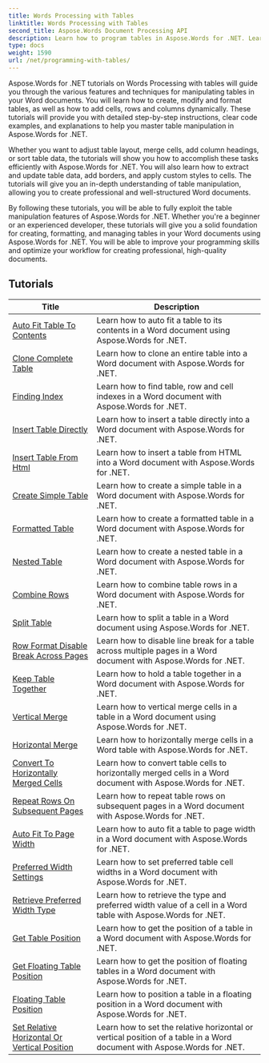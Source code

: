 ```yaml
---
title: Words Processing with Tables
linktitle: Words Processing with Tables
second_title: Aspose.Words Document Processing API
description: Learn how to program tables in Aspose.Words for .NET. Learn how to create, manipulate, and format tables in your Word documents with step-by-step tutorials and C# code examples.
type: docs
weight: 1590
url: /net/programming-with-tables/
---
```

Aspose.Words for .NET tutorials on Words Processing with tables will guide you through the various features and techniques for manipulating tables in your Word documents. You will learn how to create, modify and format tables, as well as how to add cells, rows and columns dynamically. These tutorials will provide you with detailed step-by-step instructions, clear code examples, and explanations to help you master table manipulation in Aspose.Words for .NET.

Whether you want to adjust table layout, merge cells, add column headings, or sort table data, the tutorials will show you how to accomplish these tasks efficiently with Aspose.Words for .NET. You will also learn how to extract and update table data, add borders, and apply custom styles to cells. The tutorials will give you an in-depth understanding of table manipulation, allowing you to create professional and well-structured Word documents.

By following these tutorials, you will be able to fully exploit the table manipulation features of Aspose.Words for .NET. Whether you're a beginner or an experienced developer, these tutorials will give you a solid foundation for creating, formatting, and managing tables in your Word documents using Aspose.Words for .NET. You will be able to improve your programming skills and optimize your workflow for creating professional, high-quality documents.

 ## Tutorials
| Title | Description |
| --- | --- |
| [Auto Fit Table To Contents](./auto-fit-table-to-contents/) | Learn how to auto fit a table to its contents in a Word document using Aspose.Words for .NET. |
| [Clone Complete Table](./clone-complete-table/) | Learn how to clone an entire table into a Word document with Aspose.Words for .NET. |
| [Finding Index](./finding-index/) | Learn how to find table, row and cell indexes in a Word document with Aspose.Words for .NET. |
| [Insert Table Directly](./insert-table-directly/) | Learn how to insert a table directly into a Word document with Aspose.Words for .NET. |
| [Insert Table From Html](./insert-table-from-html/) | Learn how to insert a table from HTML into a Word document with Aspose.Words for .NET. |
| [Create Simple Table](./create-simple-table/) | Learn how to create a simple table in a Word document with Aspose.Words for .NET. |
| [Formatted Table](./formatted-table/) | Learn how to create a formatted table in a Word document with Aspose.Words for .NET. |
| [Nested Table](./nested-table/) | Learn how to create a nested table in a Word document with Aspose.Words for .NET. |
| [Combine Rows](./combine-rows/) | Learn how to combine table rows in a Word document with Aspose.Words for .NET. |
| [Split Table](./split-table/) | Learn how to split a table in a Word document using Aspose.Words for .NET. |
| [Row Format Disable Break Across Pages](./row-format-disable-break-across-pages/) | Learn how to disable line break for a table across multiple pages in a Word document with Aspose.Words for .NET. |
| [Keep Table Together](./keep-table-together/) | Learn how to hold a table together in a Word document with Aspose.Words for .NET. |
| [Vertical Merge](./vertical-merge/) | Learn how to vertical merge cells in a table in a Word document using Aspose.Words for .NET. |
| [Horizontal Merge](./horizontal-merge/) | Learn how to horizontally merge cells in a Word table with Aspose.Words for .NET. |
| [Convert To Horizontally Merged Cells](./convert-to-horizontally-merged-cells/) | Learn how to convert table cells to horizontally merged cells in a Word document with Aspose.Words for .NET. |
| [Repeat Rows On Subsequent Pages](./repeat-rows-on-subsequent-pages/) | Learn how to repeat table rows on subsequent pages in a Word document with Aspose.Words for .NET. |
| [Auto Fit To Page Width](./auto-fit-to-page-width/) | Learn how to auto fit a table to page width in a Word document with Aspose.Words for .NET. |
| [Preferred Width Settings](./preferred-width-settings/) | Learn how to set preferred table cell widths in a Word document with Aspose.Words for .NET. |
| [Retrieve Preferred Width Type](./retrieve-preferred-width-type/) | Learn how to retrieve the type and preferred width value of a cell in a Word table with Aspose.Words for .NET. |
| [Get Table Position](./get-table-position/) | Learn how to get the position of a table in a Word document with Aspose.Words for .NET. |
| [Get Floating Table Position](./get-floating-table-position/) | Learn how to get the position of floating tables in a Word document with Aspose.Words for .NET. |
| [Floating Table Position](./floating-table-position/) | Learn how to position a table in a floating position in a Word document with Aspose.Words for .NET. |
| [Set Relative Horizontal Or Vertical Position](./set-relative-horizontal-or-vertical-position/) | Learn how to set the relative horizontal or vertical position of a table in a Word document with Aspose.Words for .NET. |

